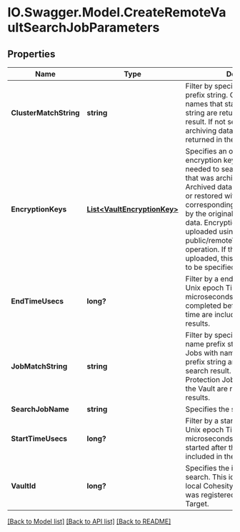 # IO.Swagger.Model.CreateRemoteVaultSearchJobParameters
## Properties

Name | Type | Description | Notes
------------ | ------------- | ------------- | -------------
**ClusterMatchString** | **string** | Filter by specifying a Cluster name prefix string. Only Clusters with names that start with this prefix string are returned in the search result. If not set, all Clusters archiving data to the Vault are returned in the search results. | [optional] 
**EncryptionKeys** | [**List&lt;VaultEncryptionKey&gt;**](VaultEncryptionKey.md) | Specifies an optional list of encryption keys that may be needed to search and restore data that was archived to a remote Vault. Archived data cannot be searched or restored without the corresponding encryption key used by the original Cluster to archive the data. Encryption keys can be uploaded using the REST API public/remoteVaults/encryptionKeys operation. If the key is already uploaded, this field does not need to be specified. | [optional] 
**EndTimeUsecs** | **long?** | Filter by a end time specified as a Unix epoch Timestamp (in microseconds). Only Job Runs that completed before the specified end time are included in the search results. | [optional] 
**JobMatchString** | **string** | Filter by specifying a Protection Job name prefix string. Only Protection Jobs with names that start with this prefix string are returned in the search result. If not set, all Protection Jobs archiving data to the Vault are returned in the search results. | [optional] 
**SearchJobName** | **string** | Specifies the search Job name. | 
**StartTimeUsecs** | **long?** | Filter by a start time specified as a Unix epoch Timestamp (in microseconds). Only Job Runs that started after the specified time are included in the search results. | [optional] 
**VaultId** | **long?** | Specifies the id of the Vault to search. This id was assigned by the local Cohesity Cluster when Vault was registered as an External Target. | 

[[Back to Model list]](../README.md#documentation-for-models) [[Back to API list]](../README.md#documentation-for-api-endpoints) [[Back to README]](../README.md)

